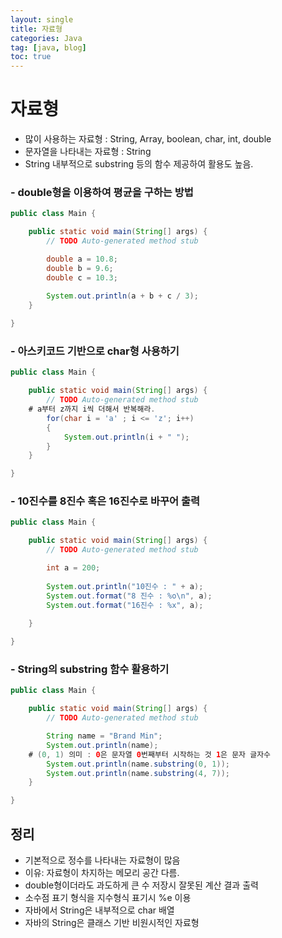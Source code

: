```yaml
---
layout: single
title: 자료형
categories: Java
tag: [java, blog]
toc: true
---
```


# 자료형
- 많이 사용하는 자료형 : String, Array, boolean, char, int, double
- 문자열을 나타내는 자료형 : String
- String 내부적으로 substring 등의 함수 제공하여 활용도 높음.

### - double형을 이용하여 평균을 구하는 방법

```Java
public class Main {

	public static void main(String[] args) {
		// TODO Auto-generated method stub

		double a = 10.8;
		double b = 9.6;
		double c = 10.3;
		
		System.out.println(a + b + c / 3);
	}

}
```

### - 아스키코드 기반으로 char형 사용하기

```Java
public class Main {

	public static void main(String[] args) {
		// TODO Auto-generated method stub
    # a부터 z까지 i씩 더해서 반복해라.
		for(char i = 'a' ; i <= 'z'; i++) 
		{
			System.out.println(i + " ");
		}
	}

}
```

### - 10진수를 8진수 혹은 16진수로 바꾸어 출력

```Java
public class Main {

	public static void main(String[] args) {
		// TODO Auto-generated method stub

		int a = 200;
		
		System.out.println("10진수 : " + a);
		System.out.format("8 진수 : %o\n", a);
		System.out.format("16진수 : %x", a);
		
	}

}
```

### - String의 substring 함수 활용하기

```Java
public class Main {

	public static void main(String[] args) {
		// TODO Auto-generated method stub

		String name = "Brand Min";
		System.out.println(name);
    # (0, 1) 의미 : 0은 문자열 0번째부터 시작하는 것 1은 문자 글자수 
		System.out.println(name.substring(0, 1));
		System.out.println(name.substring(4, 7));
	}

}
```

## 정리
- 기본적으로 정수를 나타내는 자료형이 많음
- 이유: 자료형이 차지하는 메모리 공간 다름.
- double형이더라도 과도하게 큰 수 저장시 잘못된 계산 결과 출력
- 소수점 표기 형식을 지수형식 표기시 %e 이용
- 자바에서 String은 내부적으로 char 배열
- 자바의 String은 클래스 기반 비원시적인 자료형
